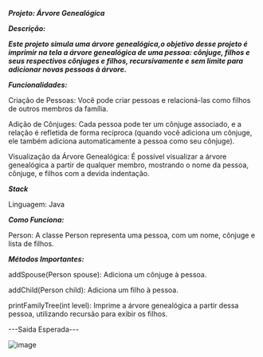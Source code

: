 
***Projeto: Árvore Genealógica***

***Descrição:***

***Este projeto simula uma árvore genealógica,o objetivo desse projeto é imprimir na tela a árvore genealógica de uma pessoa: cônjuge, filhos e seus respectivos cônjuges e filhos, recursivamente e sem limite para adicionar novas pessoas à árvore.***

***Funcionalidades:***

Criação de Pessoas: Você pode criar pessoas e relacioná-las como filhos de outros membros da família.

Adição de Cônjuges: Cada pessoa pode ter um cônjuge associado, e a relação é refletida de forma recíproca (quando você adiciona um cônjuge, ele também adiciona automaticamente a pessoa como seu cônjuge).

Visualização da Árvore Genealógica: É possível visualizar a árvore genealógica a partir de qualquer membro, mostrando o nome da pessoa, cônjuge, e filhos com a devida indentação.

***Stack***

Linguagem: Java

***Como Funciona:***
   
Person: A classe Person representa uma pessoa, com um nome, cônjuge e lista de filhos.



***Métodos Importantes:***

addSpouse(Person spouse): Adiciona um cônjuge à pessoa.

addChild(Person child): Adiciona um filho à pessoa.

printFamilyTree(int level): Imprime a árvore genealógica a partir dessa pessoa, utilizando recursão para exibir os filhos.

---Saida Esperada---

![image](https://github.com/user-attachments/assets/23d87d10-7cab-41e3-9d60-58e1e9088109)

